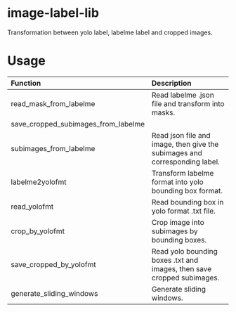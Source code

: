 # image-label-lib
Transformation between yolo label, labelme label and cropped images.

# Usage

| Function | Description |
| :--- | :--- |
| read_mask_from_labelme | Read labelme .json file and transform into masks. |
| save_cropped_subimages_from_labelme |  |
| subimages_from_labelme | Read json file and image, then give the subimages and corresponding label. |
| labelme2yolofmt | Transform labelme format into yolo bounding box format. |
| read_yolofmt | Read bounding box in yolo format .txt file. |
| crop_by_yolofmt | Crop image into subimages by bounding boxes. |
| save_cropped_by_yolofmt | Read yolo bounding boxes .txt and images, then save cropped subimages. |
| generate_sliding_windows | Generate sliding windows. |
